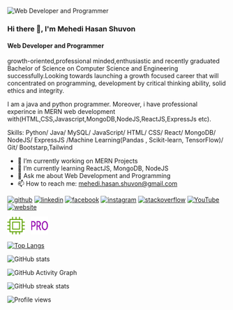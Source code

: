 ![Web Developer and Programmer](https://i.ibb.co/YtvSpp8/Promo-Facebook-Facebook-image-post.jpg)

### Hi there 👋, I'm Mehedi Hasan Shuvon
#### Web Developer and Programmer


growth-oriented,professional minded,enthusiastic and recently graduated Bachelor of Science on Computer Science and Engineering successfully.Looking towards launching a growth focused career that will concentrated on programming, development by critical thinking ability, solid ethics and integrity.

I am a  java and python programmer. Moreover, i have professional experince in MERN web development with(HTML,CSS,Javascript,MongoDB,NodeJS,ReactJS,ExpressJs etc).

Skills: Python/ Java/ MySQL/ JavaScript/ HTML/ CSS/ React/ MongoDB/ NodeJS/ ExpressJS /Machine Learning(Pandas , Scikit-learn, TensorFlow)/ Git/ Bootstarp,Tailwind

- 🔭 I’m currently working on MERN Projects 
- 🌱 I’m currently learning ReactJS, MongoDB, NodeJS 
- 💬 Ask me about Web Development and Programming 
- 📫 How to reach me: mehedi.hasan.shuvon@gmail.com 


[<img src='https://cdn.jsdelivr.net/npm/simple-icons@3.0.1/icons/github.svg' alt='github' height='40'>](https://github.com/mehedi-hasan-shuvon)  [<img src='https://cdn.jsdelivr.net/npm/simple-icons@3.0.1/icons/linkedin.svg' alt='linkedin' height='40'>](https://www.linkedin.com/in/mehedi-hasan-8b65081b0/)  [<img src='https://cdn.jsdelivr.net/npm/simple-icons@3.0.1/icons/facebook.svg' alt='facebook' height='40'>](https://www.facebook.com/mehedi.hasan.315428)  [<img src='https://cdn.jsdelivr.net/npm/simple-icons@3.0.1/icons/instagram.svg' alt='instagram' height='40'>](https://www.instagram.com/mehedi_hasan_shuvon/)  [<img src='https://cdn.jsdelivr.net/npm/simple-icons@3.0.1/icons/stackoverflow.svg' alt='stackoverflow' height='40'>](https://stackoverflow.com/users/19059522)  [<img src='https://cdn.jsdelivr.net/npm/simple-icons@3.0.1/icons/youtube.svg' alt='YouTube' height='40'>](https://www.youtube.com/channel/UC0ZxsAAcqC0NQJy-LBsfMag)  [<img src='https://cdn.jsdelivr.net/npm/simple-icons@3.0.1/icons/icloud.svg' alt='website' height='40'>](https://mehedi-hasan-shuvon.github.io/Assignment1/)  

<a href='https://docs.github.com/en/developers'><img src='https://raw.githubusercontent.com/acervenky/animated-github-badges/master/assets/devbadge.gif' width='40' height='40'></a> <a href='https://github.com/pricing'><img src='https://raw.githubusercontent.com/acervenky/animated-github-badges/master/assets/pro.gif' width='40' height='40'></a> 

[![Top Langs](https://github-readme-stats.vercel.app/api/top-langs/?username=mehedi-hasan-shuvon)](https://github.com/anuraghazra/github-readme-stats)

![GitHub stats](https://github-readme-stats.vercel.app/api?username=mehedi-hasan-shuvon&show_icons=true&count_private=true)  

![GitHub Activity Graph](https://activity-graph.herokuapp.com/graph?username=mehedi-hasan-shuvon)  

![GitHub streak stats](https://github-readme-streak-stats.herokuapp.com/?user=mehedi-hasan-shuvon)  

![Profile views](https://gpvc.arturio.dev/mehedi-hasan-shuvon)  
